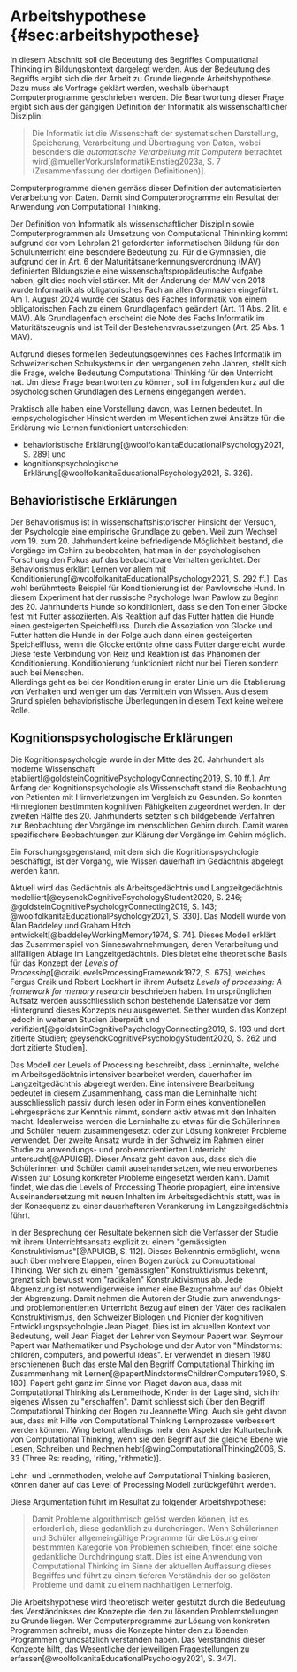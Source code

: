 # Arbeitshypothese {#sec:arbeitshypothese}

In diesem Abschnitt soll die Bedeutung des Begriffes Computational
Thinking im Bildungskontext dargelegt werden. Aus der Bedeutung des
Begriffs ergibt sich die der Arbeit zu Grunde liegende Arbeitshypothese.
Dazu muss als Vorfrage geklärt werden, 
weshalb überhaupt Computerprogramme
geschrieben werden. Die Beantwortung dieser Frage ergibt sich aus der
gängigen
Definition der Informatik als wissenschaftlicher Disziplin:

>Die Informatik ist die Wissenschaft der systematischen Darstellung,
>Speicherung, Verarbeitung und Übertragung von Daten, wobei besonders die
>*automatische Verarbeitung mit Computern* betrachtet
>wird[@muellerVorkursInformatikEinstieg2023a, S. 7 (Zusammenfassung der
dortigen Definitionen)].

Computerprogramme dienen gemäss dieser Definition der automatisierten
Verarbeitung von Daten. Damit sind Computerprogramme ein Resultat der
Anwendung von Computational Thinking.

Der Definition von Informatik als wissenschaftlicher Disziplin sowie
Computerprogrammen als Umsetzung von Computational Thininking kommt
aufgrund der vom Lehrplan 21 geforderten informatischen Bildung für den
Schulunterricht eine
besondere Bedeutung zu. Für die Gymnasien, die aufgrund der in Art.
6 der Maturitätsanerkennungsverordnung (MAV) definierten Bildungsziele
eine wissenschaftspropädeutische Aufgabe haben, gilt dies noch viel
stärker. Mit der Änderung der MAV von 2018 wurde Informatik als
obligatorisches Fach an allen Gymnasien eingeführt. Am 1. August 2024
wurde der Status des Faches Informatik von einem obligatorischen Fach zu
einem Grundlagenfach geändert (Art. 11 Abs. 2 lit. e MAV). Als
Grundlagenfach erscheint die Note des Fachs Informatik im
Maturitätszeugnis und ist Teil der
Bestehensvraussetzungen (Art. 25 Abs. 1 MAV).

Aufgrund dieses formellen Bedeutungsgewinnes des Faches Informatik im
Schweizerischen Schulsystems in den vergangenen zehn Jahren, stellt sich
die Frage, welche Bedeutung Computational Thinking für den Unterricht
hat. Um diese Frage beantworten zu können, soll im folgenden
kurz auf die psychologischen Grundlagen des Lernens
eingegangen werden.

Praktisch alle haben eine Vorstellung davon, was Lernen bedeutet. In
lernpsychologischer Hinsicht werden im Wesentlichen zwei Ansätze für die
Erklärung wie Lernen funktioniert unterschieden:

- behavioristische Erklärung[@woolfolkanitaEducationalPsychology2021, S. 289] und
- kognitionspsychologische
  Erklärung[@woolfolkanitaEducationalPsychology2021, S. 326].

## Behavioristische Erklärungen

Der Behaviorismus ist in wissenschaftshistorischer Hinsicht der
Versuch, der Psychologie eine empirische Grundlage zu geben. Weil zum
Wechsel vom 19. zum 20. Jahrhundert keine befriedigende Möglichkeit bestand, die
Vorgänge im Gehirn zu beobachten, hat man in der psychologischen
Forschung den Fokus auf das beobachtbare
Verhalten
gerichtet. Der Behaviorismus erklärt Lernen vor allem mit
Konditionierung[@woolfolkanitaEducationalPsychology2021, S. 292 ff.].
Das wohl berühmteste Beispiel für Konditionierung ist 
der Pawlowsche Hund. In diesem Experiment hat der russische Psychologe
Iwan Pawlow zu Beginn des 20. Jahrhunderts Hunde so konditioniert, dass sie den Ton einer Glocke fest
mit Futter assoziierten. Als Reaktion auf das Futter hatten die Hunde
einen gesteigerten Speichelfluss. Durch die Assoziation von Glocke und
Futter hatten die Hunde in der Folge auch dann einen
gesteigerten Speichelfluss, wenn die Glocke ertönte ohne dass
Futter dargereicht wurde. Diese feste Verbindung von Reiz und Reaktion
ist das Phänomen der Konditionierung.
Konditionierung funktioniert nicht nur bei Tieren
sondern auch bei Menschen.  
Allerdings geht es bei der Konditionierung in
erster Linie um die Etablierung von
Verhalten und weniger um das Vermitteln von Wissen. Aus diesem Grund
spielen behavioristische Überlegungen in diesem Text keine weitere
Rolle.

## Kognitionspsychologische Erklärungen

Die Kognitionspsychologie wurde in der Mitte des 20. Jahrhundert als moderne Wissenschaft
etabliert[@goldsteinCognitivePsychologyConnecting2019, S. 10 ff.]. Am
Anfang der Kognitionspsychologie als Wissenschaft stand die Beobachtung
von Patienten mit Hirnverletzungen im Vergleich zu Gesunden. So konnten
Hirnregionen bestimmten kognitiven Fähigkeiten zugeordnet werden. In der
zweiten Hälfte des 20. Jahrhunderts setzten sich bildgebende Verfahren
zur 
Beobachtung der Vorgänge im menschlichen Gehirn durch. Damit waren
spezifischere Beobachtungen zur Klärung der Vorgänge im Gehirn möglich.

Ein Forschungsgegenstand, mit dem sich die Kognitionspsychologie beschäftigt,
ist der Vorgang,  wie
Wissen dauerhaft im Gedächtnis abgelegt werden kann.  

Aktuell wird das Gedächtnis als
Arbeitsgedächtnis und
Langzeitgedächtnis modelliert[@eysenckCognitivePsychologyStudent2020, S. 246;
@goldsteinCognitivePsychologyConnecting2019, S. 143;
@woolfolkanitaEducationalPsychology2021, S. 330]. Das Modell wurde von
Alan Baddeley und Graham Hitch entwickelt[@baddeleyWorkingMemory1974, S.
74]. 
Dieses Modell erklärt das Zusammenspiel von
Sinneswahrnehmungen, deren Verarbeitung und allfälligen Ablage im
Langzeitgedächtnis. 
Dies bietet eine theoretische Basis für das Konzept
der *Levels of Processing*[@craikLevelsProcessingFramework1972, S. 675], welches
Fergus Craik und Robert Lockhart in ihrem Aufsatz *Levels of
processing: A framework for memory
research* beschrieben haben. 
Im ursprünglichen Aufsatz werden
ausschliesslich schon bestehende
Datensätze vor dem Hintergrund dieses Konzepts neu ausgewertet. Seither
wurden das Konzept jedoch in weiteren Studien überprüft und
verifiziert[@goldsteinCognitivePsychologyConnecting2019, S. 193 und dort
zitierte Studien; @eysenckCognitivePsychologyStudent2020, S. 262 und
dort zitierte Studien].

Das Modell der Levels of Processing beschreibt, dass Lerninhalte, welche
im Arbeitsgedächtnis intensiver bearbeitet werden, dauerhafter im
Langzeitgedächtnis abgelegt werden. Eine intensivere Bearbeitung bedeutet
in diesem Zusammenhang, dass man die Lerninhalte nicht ausschliesslich
passiv durch
lesen oder in Form eines konventionellen Lehrgesprächs zur Kenntnis
nimmt, sondern aktiv etwas mit den Inhalten macht. Idealerweise werden
die Lerninhalte zu etwas für die Schülerinnen und Schüler neuem
zusammengesetzt oder zur Lösung konkreter Probleme verwendet. Der zweite Ansatz wurde
in der Schweiz im Rahmen einer Studie zu anwendungs- und
problemorientierten Unterricht untersucht[@APUIGB]. Dieser Ansatz geht
davon aus, dass sich die Schülerinnen
und Schüler damit auseinandersetzen, wie neu erworbenes Wissen zur
Lösung konkreter Probleme eingesetzt werden kann. Damit findet, wie das
die Levels of Processing Theorie propagiert, eine
intensive Auseinandersetzung mit neuen Inhalten im Arbeitsgedächtnis
statt, was in der Konsequenz zu einer dauerhafteren Verankerung im
Langzeitgedächtnis führt. 

In der
Besprechung der Resultate bekennen sich die Verfasser der Studie mit
ihrem Unterrichtsansatz explizit zu
einem "gemässigten Konstruktivismus"[@APUIGB, S. 112]. Dieses Bekenntnis
ermöglicht, wenn auch über mehrere Etappen, einen Bogen zurück zu
Comuptational Thinking. Wer sich zu einem "gemässigten" Konstruktivismus
bekennt, grenzt sich bewusst vom "radikalen" Konstruktivismus ab. Jede
Abgrenzung ist notwendigerweise immer eine Bezugnahme auf das Objekt der Abgrenzung.
Damit nehmen die Autoren der Studie zum anwendungs- und
problemorientierten Unterricht Bezug auf einen der 
Väter des radikalen Konstruktivismus, den Schweizer Biologen und
Pionier der kognitiven
Entwicklungspsychologie Jean Piaget. Dies ist im aktuellen Kontext
von Bedeutung, weil Jean Piaget der Lehrer von Seymour Papert war.
Seymour Papert war Mathematiker und Psychologe und der Autor von
"Mindstorms: children, computers, and powerful ideas". Er verwendet in
diesem 1980 erschienenen Buch das erste Mal den Begriff Computational
Thinking im Zusammenhang mit
Lernen[@papertMindstormsChildrenComputers1980, S. 180]. Papert geht ganz
im Sinne von Piaget davon aus, dass mit Computational Thinking als
Lernmethode, Kinder in der Lage sind, sich ihr eigenes Wissen zu
"erschaffen". Damit schliesst
sich über den Begriff Computational Thinking der Bogen zu Jeannette
Wing. Auch sie geht davon aus, dass mit Hilfe von Computational Thinking
Lernprozesse verbessert werden können. Wing betont allerdings mehr den
Aspekt der Kulturtechnik von Computational Thinking, wenn sie den
Begriff auf die gleiche Ebene wie Lesen, Schreiben und Rechnen
hebt[@wingComputationalThinking2006, S. 33 (Three Rs: reading, 'riting,
'rithmetic)].

Lehr- und Lernmethoden, welche auf Computational Thinking basieren,
können
daher auf das Level of Processing Modell zurückgeführt werden.

Diese Argumentation führt im Resultat zu folgender Arbeitshypothese:

>Damit Probleme algorithmisch gelöst werden können, ist es erforderlich,
>diese gedanklich zu durchdringen. Wenn Schülerinnen und Schüler
>allgemeingültige Programme für die Lösung einer bestimmten Kategorie von
>Problemen schreiben, findet eine solche gedankliche Durchdringung statt.
>Dies ist eine Anwendung von Computational Thinking im Sinne der
>aktuellen Auffassung dieses Begriffes und führt zu einem
>tieferen Verständnis der so gelösten 
>Probleme und damit zu einem nachhaltigen Lernerfolg. 


Die Arbeitshypothese wird theoretisch weiter gestützt durch die
Bedeutung 
des Verständnisses der Konzepte die den zu lösenden Problemstellungen zu
Grunde liegen. Wer Computerprogramme zur Lösung von konkreten Programmen
schreibt, muss die Konzepte hinter den zu lösenden Programmen
grundsätzlich verstanden haben. Das Verständnis dieser Konzepte hilft, das Wesentliche
der jeweiligen Fragestellungen zu
erfassen[@woolfolkanitaEducationalPsychology2021, S. 347].
